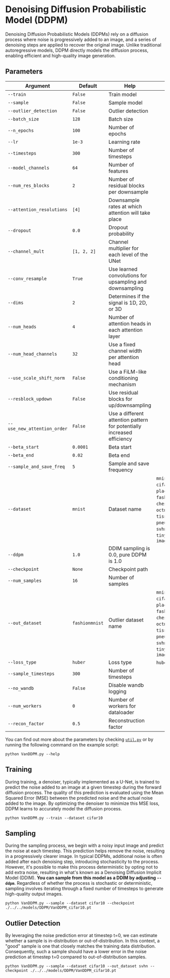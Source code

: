 # Denoising Diffusion Probabilistic Model (DDPM)

Denoising Diffusion Probabilistic Models (DDPMs) rely on a diffusion process where noise is progressively added to an image, and a series of denoising steps are applied to recover the original image. Unlike traditional autoregressive models, DDPM directly models the diffusion process, enabling efficient and high-quality image generation.

## Parameters

| **Argument**               | **Default**            | **Help**                                                                                       | **Choices**                                                                                                                                 |
|----------------------------|-------------------------|------------------------------------------------------------------------------------------------|--------------------------------------------------------------------------------------------------------------------------------------------|
| `--train`                 | `False`                | Train model                                                                                   |                                                                                                                                          |
| `--sample`                | `False`                | Sample model                                                                                  |                                                                                                                                          |
| `--outlier_detection`     | `False`                | Outlier detection                                                                             |                                                                                                                                          |
| `--batch_size`            | `128`                  | Batch size                                                                                    |                                                                                                                                          |
| `--n_epochs`              | `100`                  | Number of epochs                                                                              |                                                                                                                                          |
| `--lr`                    | `1e-3`                 | Learning rate                                                                                 |                                                                                                                                          |
| `--timesteps`             | `300`                  | Number of timesteps                                                                           |                                                                                                                                          |
| `--model_channels`        | `64`                   | Number of features                                                                            |                                                                                                                                          |
| `--num_res_blocks`        | `2`                    | Number of residual blocks per downsample                                                     |                                                                                                                                          |
| `--attention_resolutions` | `[4]`                  | Downsample rates at which attention will take place                                          |                                                                                                                                          |
| `--dropout`               | `0.0`                  | Dropout probability                                                                           |                                                                                                                                          |
| `--channel_mult`          | `[1, 2, 2]`            | Channel multiplier for each level of the UNet                                                |                                                                                                                                          |
| `--conv_resample`         | `True`                 | Use learned convolutions for upsampling and downsampling                                     |                                                                                                                                          |
| `--dims`                  | `2`                    | Determines if the signal is 1D, 2D, or 3D                                                    |                                                                                                                                          |
| `--num_heads`             | `4`                    | Number of attention heads in each attention layer                                            |                                                                                                                                          |
| `--num_head_channels`     | `32`                   | Use a fixed channel width per attention head                                                 |                                                                                                                                          |
| `--use_scale_shift_norm`  | `False`                | Use a FiLM-like conditioning mechanism                                                       |                                                                                                                                          |
| `--resblock_updown`       | `False`                | Use residual blocks for up/downsampling                                                      |                                                                                                                                          |
| `--use_new_attention_order`| `False`                | Use a different attention pattern for potentially increased efficiency                       |                                                                                                                                          |
| `--beta_start`            | `0.0001`               | Beta start                                                                                   |                                                                                                                                          |
| `--beta_end`              | `0.02`                 | Beta end                                                                                     |                                                                                                                                          |
| `--sample_and_save_freq`  | `5`                    | Sample and save frequency                                                                    |                                                                                                                                          |
| `--dataset`               | `mnist`                | Dataset name                                                                                 | `mnist`, `cifar10`, `cifar100`, `places365`, `dtd`, `fashionmnist`, `chestmnist`, `octmnist`, `tissuemnist`, `pneumoniamnist`, `svhn`, `tinyimagenet`, `imagenet` |
| `--ddpm`                  | `1.0`                  | DDIM sampling is 0.0, pure DDPM is 1.0                                                       |                                                                                                                                          |
| `--checkpoint`            | `None`                 | Checkpoint path                                                                              |                                                                                                                                          |
| `--num_samples`           | `16`                   | Number of samples                                                                            |                                                                                                                                          |
| `--out_dataset`           | `fashionmnist`         | Outlier dataset name                                                                         | `mnist`, `cifar10`, `cifar100`, `places365`, `dtd`, `fashionmnist`, `chestmnist`, `octmnist`, `tissuemnist`, `pneumoniamnist`, `svhn`, `tinyimagenet`, `imagenet` |
| `--loss_type`             | `huber`                | Loss type                                                                                    | `huber`, `l2`, `l1`                                                                                                                     |
| `--sample_timesteps`      | `300`                  | Number of timesteps                                                                          |                                                                                                                                          |
| `--no_wandb`              | `False`                | Disable wandb logging                                                                        |                                                                                                                                          |
| `--num_workers`           | `0`                    | Number of workers for dataloader                                                            |                                                                                                                                          |
| `--recon_factor`          | `0.5`                  | Reconstruction factor                                                                       |                                                                                                                                          |


You can find out more about the parameters by checking [`util.py`](./../src/generativezoo/utils/util.py) or by running the following command on the example script:

    python VanDDPM.py --help

## Training

During training, a denoiser, typically implemented as a U-Net, is trained to predict the noise added to an image at a given timestep during the forward diffusion process. The quality of this prediction is evaluated using the Mean Squared Error (MSE) between the predicted noise and the actual noise added to the image. By optimizing the denoiser to minimize this MSE loss, DDPM learns to accurately model the diffusion process.

    python VanDDPM.py --train --dataset cifar10

## Sampling

During the sampling process, we begin with a noisy input image and predict the noise at each timestep. This prediction helps remove the noise, resulting in a progressively clearer image. In typical DDPMs, additional noise is often added after each denoising step, introducing stochasticity to the process. However, it's possible to make this process deterministic by opting not to add extra noise, resulting in what's known as a Denoising Diffusion Implicit Model (DDIM). **You can sample from this model as a DDIM by adjusting `--ddpm`**. Regardless of whether the process is stochastic or deterministic, sampling involves iterating through a fixed number of timesteps to generate high-quality output images.

    python VanDDPM.py --sample --dataset cifar10 --checkpoint ./../../models/DDPM/VanDDPM_cifar10.pt

## Outlier Detection

By leveraging the noise prediction error at timestep t=0, we can estimate whether a sample is in-distribution or out-of-distribution. In this context, a "good" sample is one that closely matches the training data distribution. Consequently, such a sample should have a lower error in the noise prediction at timestep t=0 compared to out-of-distribution samples.

    python VanDDPM.py --sample --dataset cifar10 --out_dataset svhn --checkpoint ./../../models/DDPM/VanDDPM_cifar10.pt